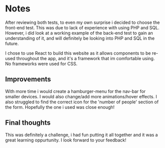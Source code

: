 # Notes

After reviewing both tests, to even my own surprise i decided to choose the front-end test.
This was due to lack of experience with using PHP and SQL.
However, i did look at a working example of the back-end test to gain an understanding of it, and will definitely be looking into PHP and SQL in the future.

I chose to use React to build this website as it allows components to be re-used throughout the app, and it's a framework that im comfortable using.
No frameworks were used for CSS.

## Improvements

With more time i would create a hamburger-menu for the nav-bar for smaller devices.
I would also change/add more animations/hover effects.
I also struggled to find the correct icon for the 'number of people' section of the form. Hopefully the one i used was close enough!

## Final thoughts

This was definitely a challenge, i had fun putting it all together and it was a great learning oppurtunity.
I look forward to your feedback!

